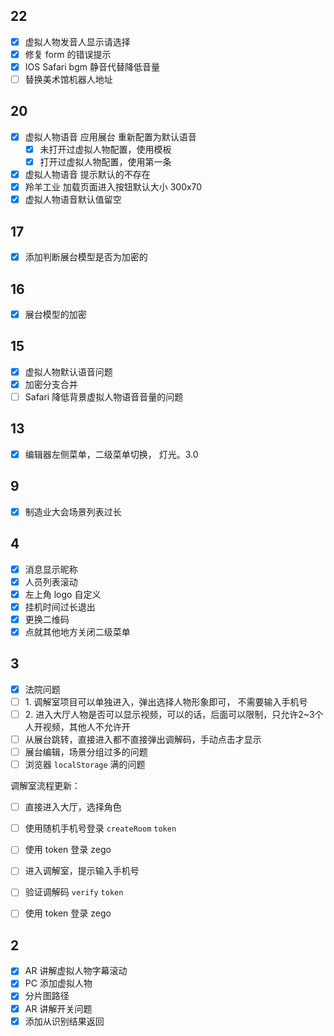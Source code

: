 ## 22

- [x] 虚拟人物发音人显示请选择
- [x] 修复 form 的错误提示
- [x] IOS Safari bgm 静音代替降低音量
- [ ] 替换美术馆机器人地址
## 20

- [x] 虚拟人物语音 应用展台 重新配置为默认语音
	- [x] 未打开过虚拟人物配置，使用模板
	- [x] 打开过虚拟人物配置，使用第一条
- [x] 虚拟人物语音 提示默认的不存在
- [x] 羚羊工业 加载页面进入按钮默认大小 300x70
- [x] 虚拟人物语音默认值留空
## 17

- [x] 添加判断展台模型是否为加密的
## 16

- [x] 展台模型的加密
## 15

- [x] 虚拟人物默认语音问题
- [x] 加密分支合并
- [ ] Safari 降低背景虚拟人物语音音量的问题
## 13

- [x] 编辑器左侧菜单，二级菜单切换， 灯光。3.0
## 9

- [x] 制造业大会场景列表过长
## 4

- [x] 消息显示昵称
- [x] 人员列表滚动
- [x] 左上角 logo 自定义
- [x] 挂机时间过长退出
- [x] 更换二维码
- [x] 点就其他地方关闭二级菜单
## 3

- [x] 法院问题
- [ ] 1. 调解室项目可以单独进入，弹出选择人物形象即可， 不需要输入手机号
- [ ] 2. 进入大厅人物是否可以显示视频，可以的话，后面可以限制，只允许2~3个人开视频，其他人不允许开
- [ ] 从展台跳转，直接进入都不直接弹出调解码，手动点击才显示
- [ ] 展台编辑，场景分组过多的问题
- [ ] 浏览器 `localStorage` 满的问题

调解室流程更新：
- [ ] 直接进入大厅，选择角色
- [ ] 使用随机手机号登录 `createRoom` `token`
- [ ] 使用 token 登录 zego

- [ ] 进入调解室，提示输入手机号
- [ ] 验证调解码 `verify` `token`
- [ ] 使用 token 登录 zego
## 2

- [x] AR 讲解虚拟人物字幕滚动
- [x] PC 添加虚拟人物
- [x] 分片图路径
- [x] AR 讲解开关问题
- [x] 添加从识别结果返回